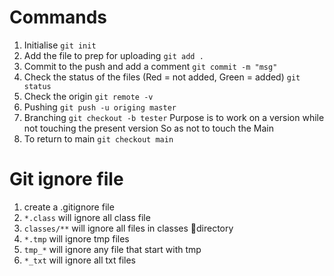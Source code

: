 # Commands
1. Initialise
`git init`
2. Add the file to prep for uploading 
`git add .`
3. Commit to the push and add a comment
`git commit -m "msg"`
4. Check the status of the files (Red = not added, Green = added)
`git status`
5. Check the origin 
`git remote -v`
6. Pushing
`git push -u origing master`
7. Branching
`git checkout -b tester`
Purpose is to work on a version while not touching the present version
So as not to touch the Main
8. To return to main
`git checkout main`

# Git ignore file
1. create a .gitignore file
2.	`*.class` will ignore all class file
3.	`classes/**` will ignore all files in classes directory
4.	`*.tmp` will ignore tmp files
5.	`tmp_*` will ignore any file that start with tmp
6.	`*_txt` will ignore all txt files


